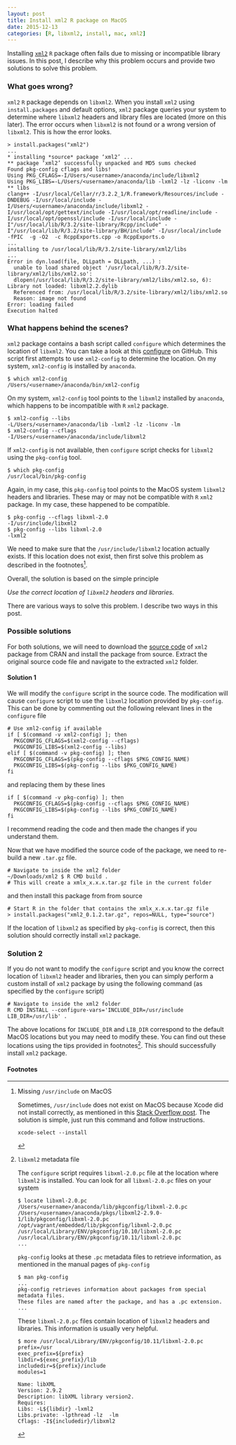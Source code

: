 ```yaml
---
layout: post
title: Install xml2 R package on MacOS
date: 2015-12-13
categories: [R, libxml2, install, mac, xml2]
---
```


Installing [`xml2`](https://github.com/hadley/xml2) `R` package often fails due to missing or incompatible library issues. In this post, I describe why this problem occurs and provide two solutions to solve this problem.

### What goes wrong?

`xml2` `R` package depends on `libxml2`. When you install `xml2` using `install.packages` and default options, `xml2` package queries your system to determine where `libxml2` headers and library files are located (more on this later). 
The error occurs when `libxml2` is not found or a wrong version of `libxml2`.
This is how the error looks.

```
> install.packages("xml2")
...
* installing *source* package ‘xml2’ ...
** package ‘xml2’ successfully unpacked and MD5 sums checked
Found pkg-config cflags and libs!
Using PKG_CFLAGS=-I/Users/<username>/anaconda/include/libxml2
Using PKG_LIBS=-L/Users/<username>/anaconda/lib -lxml2 -lz -liconv -lm
** libs
clang++ -I/usr/local/Cellar/r/3.2.2_1/R.framework/Resources/include -DNDEBUG -I/usr/local/include -I/Users/<username>/anaconda/include/libxml2 -I/usr/local/opt/gettext/include -I/usr/local/opt/readline/include -I/usr/local/opt/openssl/include -I/usr/local/include -I"/usr/local/lib/R/3.2/site-library/Rcpp/include" -I"/usr/local/lib/R/3.2/site-library/BH/include" -I/usr/local/include   -fPIC  -g -O2  -c RcppExports.cpp -o RcppExports.o
...
installing to /usr/local/lib/R/3.2/site-library/xml2/libs
...
Error in dyn.load(file, DLLpath = DLLpath, ...) :
  unable to load shared object '/usr/local/lib/R/3.2/site-library/xml2/libs/xml2.so':
  dlopen(/usr/local/lib/R/3.2/site-library/xml2/libs/xml2.so, 6): Library not loaded: libxml2.2.dylib
  Referenced from: /usr/local/lib/R/3.2/site-library/xml2/libs/xml2.so
  Reason: image not found
Error: loading failed
Execution halted
```


### What happens behind the scenes?

`xml2` package contains a bash script called `configure` which determines the location of `libxml2`. You can take a look at this [configure](https://github.com/hadley/xml2/blob/master/configure) on GitHub. This script first attempts to use `xml2-config` to determine the location. On my system, `xml2-config` is installed by `anaconda`.

```
$ which xml2-config
/Users/<username>/anaconda/bin/xml2-config
```

On my system, `xml2-config` tool points to the `libxml2` installed by `anaconda`, which happens to be incompatible with `R` `xml2` package.

```
$ xml2-config --libs
-L/Users/<username>/anaconda/lib -lxml2 -lz -liconv -lm
$ xml2-config --cflags
-I/Users/<username>/anaconda/include/libxml2
```

If `xml2-config` is not available, then `configure` script checks for `libxml2` using the `pkg-config` tool.

```
$ which pkg-config
/usr/local/bin/pkg-config
```

Again, in my case, this `pkg-config` tool points to the MacOS system `libxml2` headers and libraries. These may or may not be compatible with `R` `xml2` package. In my case, these happened to be compatible.

```
$ pkg-config --cflags libxml-2.0
-I/usr/include/libxml2
$ pkg-config --libs libxml-2.0
-lxml2
```

We need to make sure that the `/usr/include/libxml2` location actually exists. 
If this location does not exist, then first solve this problem as described 
in the footnotes[^1].

Overall, the solution is based on the simple principle

_Use the correct location of `libxml2` headers and libraries._

There are various ways to solve this problem. I describe two ways in this post. 

### Possible solutions

For both solutions, we will need to download the [source code](https://cran.r-project.org/web/packages/xml2/index.html) of `xml2` package from CRAN and install the package from source. Extract the original source code file and navigate to the extracted `xml2` folder.

#### Solution 1
We will modify the `configure` script in the source code. The modification will cause `configure` script to use the `libxml2` location 
provided by `pkg-config`. This can be done by commenting out the following relevant lines in the `configure` file

```
# Use xml2-config if available
if [ $(command -v xml2-config) ]; then
  PKGCONFIG_CFLAGS=$(xml2-config --cflags)
  PKGCONFIG_LIBS=$(xml2-config --libs)
elif [ $(command -v pkg-config) ]; then
  PKGCONFIG_CFLAGS=$(pkg-config --cflags $PKG_CONFIG_NAME)
  PKGCONFIG_LIBS=$(pkg-config --libs $PKG_CONFIG_NAME)
fi
```

and replacing them by these lines

```
if [ $(command -v pkg-config) ]; then
  PKGCONFIG_CFLAGS=$(pkg-config --cflags $PKG_CONFIG_NAME)
  PKGCONFIG_LIBS=$(pkg-config --libs $PKG_CONFIG_NAME)
fi
```

I recommend reading the code and then made the changes if you understand them.

Now that we have modified the source code of the package, we need to re-build a new `.tar.gz` file. 

```
# Navigate to inside the xml2 folder
~/Downloads/xml2 $ R CMD build .
# This will create a xmlx_x.x.x.tar.gz file in the current folder
```

and then install this package from from source

```
# Start R in the folder that contains the xmlx_x.x.x.tar.gz file
> install.packages("xml2_0.1.2.tar.gz", repos=NULL, type="source")
```

If the location of `libxml2` as specified by `pkg-config` is correct, then this solution should correctly install `xml2` package.

### Solution 2
If you do not want to modify the `configure` script and you know the correct location of `libxml2` header and libraries, then you can simply perform 
a custom install of `xml2` package by using the following command 
(as specified by the `configure` script)

```
# Navigate to inside the xml2 folder
R CMD INSTALL --configure-vars='INCLUDE_DIR=/usr/include LIB_DIR=/usr/lib' .
```

The above locations for `INCLUDE_DIR` and `LIB_DIR` correspond to the default MacOS locations but you may need to modify these. You can find out these locations using the tips provided in footnotes[^2]. This should successfully install `xml2` package.

#### Footnotes

[^1]: Missing `/usr/include` on MacOS

    Sometimes, `/usr/include` does not exist on MacOS because Xcode did not install correctly, as mentioned in this [Stack Overflow post](http://stackoverflow.com/questions/27328049/missing-usr-include-after-yosemite-and-xcode-install). The solution is simple, just run this command and follow instructions.

    ```
    xcode-select --install
    ```


[^2]: `libxml2` metadata file

    The `configure` script requires `libxml-2.0.pc` file at the location where `libxml2` is installed. You can look for all `libxml-2.0.pc` files on your system

    ```
    $ locate libxml-2.0.pc
    /Users/<username>/anaconda/lib/pkgconfig/libxml-2.0.pc
    /Users/<username>/anaconda/pkgs/libxml2-2.9.0-1/lib/pkgconfig/libxml-2.0.pc
    /opt/vagrant/embedded/lib/pkgconfig/libxml-2.0.pc
    /usr/local/Library/ENV/pkgconfig/10.10/libxml-2.0.pc
    /usr/local/Library/ENV/pkgconfig/10.11/libxml-2.0.pc
    ...
    ```

    `pkg-config` looks at these `.pc` metadata files to retrieve information,
    as mentioned in the manual pages of `pkg-config`

    ```
    $ man pkg-config
    ...
    pkg-config retrieves information about packages from special metadata files. 
    These files are named after the package, and has a .pc extension.
    ...
    ```

    These `libxml-2.0.pc` files contain location of `libxml2` headers and libraries. This information is usually very helpful.

    ```
    $ more /usr/local/Library/ENV/pkgconfig/10.11/libxml-2.0.pc
    prefix=/usr
    exec_prefix=${prefix}
    libdir=${exec_prefix}/lib
    includedir=${prefix}/include
    modules=1

    Name: libXML
    Version: 2.9.2
    Description: libXML library version2.
    Requires:
    Libs: -L${libdir} -lxml2
    Libs.private: -lpthread -lz  -lm
    Cflags: -I${includedir}/libxml2
    ```



